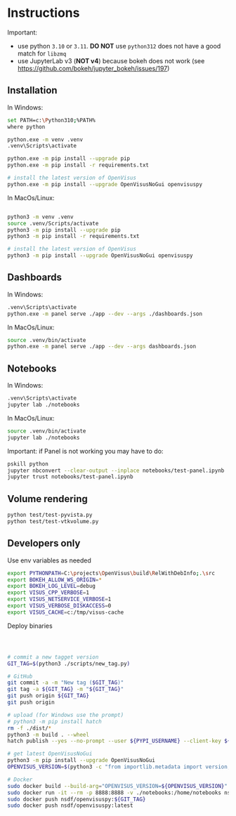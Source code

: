 # Instructions

Important:

- use python `3.10` or `3.11`.  **DO NOT** use `python312` does not have a good match for `libzmq`
- use  JupyterLab v3 (**NOT v4**) because bokeh does not work (see https://github.com/bokeh/jupyter_bokeh/issues/197)

## Installation

In Windows:

```bash
set PATH=c:\Python310;%PATH%
where python

python.exe -m venv .venv
.venv\Scripts\activate

python.exe -m pip install --upgrade pip
python.exe -m pip install -r requirements.txt

# install the latest version of OpenVisus
python.exe -m pip install --upgrade OpenVisusNoGui openvisuspy
```

In MacOs/Linux:

```bash

python3 -m venv .venv
source .venv/Scripts/activate
python3 -m pip install --upgrade pip
python3 -m pip install -r requirements.txt

# install the latest version of OpenVisus
python3 -m pip install --upgrade OpenVisusNoGui openvisuspy
```

## Dashboards 

In Windows:

```bash
.venv\Scripts\activate
python.exe -m panel serve ./app --dev --args ./dashboards.json
```

In MacOs/Linux:

```bash
source .venv/bin/activate
python.exe -m panel serve ./app --dev --args dashboards.json
```

## Notebooks

In Windows:

```bash
.venv\Scripts\activate
jupyter lab ./notebooks
```

In MacOs/Linux:

```bash
source .venv/bin/activate
jupyter lab ./notebooks
```

Important: if Panel is not working you may have to do:

```bash
pskill python
jupyter nbconvert --clear-output --inplace notebooks/test-panel.ipynb  
jupyter trust notebooks/test-panel.ipynb  
```

## Volume rendering

```bash
python test/test-pyvista.py
python test/test-vtkvolume.py 
```

## Developers only

Use env variables as needed

```bash
export PYTHONPATH=C:\projects\OpenVisus\build\RelWithDebInfo;.\src
export BOKEH_ALLOW_WS_ORIGIN=*
export BOKEH_LOG_LEVEL=debug
export VISUS_CPP_VERBOSE=1
export VISUS_NETSERVICE_VERBOSE=1
export VISUS_VERBOSE_DISKACCESS=0
export VISUS_CACHE=c:/tmp/visus-cache
```

Deploy binaries

```bash



# commit a new tagget version
GIT_TAG=$(python3 ./scripts/new_tag.py)

# GitHub
git commit -a -m "New tag ($GIT_TAG)" 
git tag -a ${GIT_TAG} -m "${GIT_TAG}"
git push origin ${GIT_TAG}
git push origin

# upload (for Windows use the prompt)
# python3 -m pip install hatch 
rm -f ./dist/*  
python3 -m build . --wheel
hatch publish --yes --no-prompt --user ${PYPI_USERNAME} --client-key ${PYPI_PASSWORD}

# get latest OpenVisusNoGui
python3 -m pip install --upgrade OpenVisusNoGui 
OPENVISUS_VERSION=$(python3 -c "from importlib.metadata import version;print(version('OpenVisusNoGui'))")

# Docker
sudo docker build --build-arg="OPENVISUS_VERSION=${OPENVISUS_VERSION}" --build-arg="GIT_TAG=${GIT_TAG}" --tag nsdf/openvisuspy:${GIT_TAG} ./
sudo docker run -it --rm -p 8888:8888 -v ./notebooks:/home/notebooks nsdf/openvisuspy:${GIT_TAG}
sudo docker push nsdf/openvisuspy:${GIT_TAG}
sudo docker push nsdf/openvisuspy:latest
```

